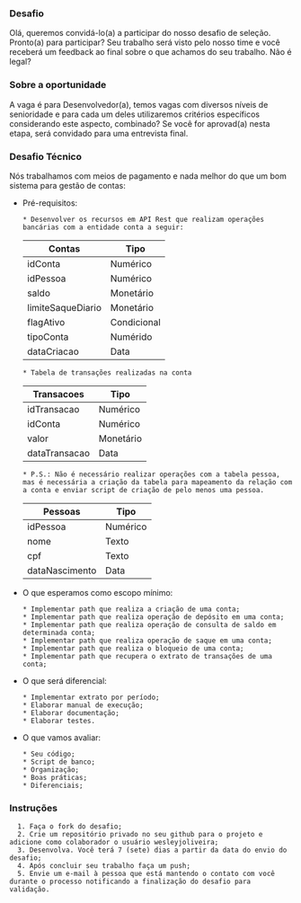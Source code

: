 ### Desafio

Olá, queremos convidá-lo(a) a participar do nosso desafio de seleção. Pronto(a) para participar? Seu trabalho será visto pelo nosso time e você receberá um feedback ao final sobre o que achamos do seu trabalho. Não é legal?

### Sobre a oportunidade

A vaga é para Desenvolvedor(a), temos vagas com diversos níveis de senioridade e para cada um deles utilizaremos critérios específicos considerando este aspecto, combinado?
Se você for aprovad(a) nesta etapa, será convidado para uma entrevista final.

### Desafio Técnico

Nós trabalhamos com meios de pagamento e nada melhor do que um bom sistema para gestão de contas:

- Pré-requisitos:

  ```
  * Desenvolver os recursos em API Rest que realizam operações bancárias com a entidade conta a seguir:
  ```

  | Contas            | Tipo        |
  | ----------------- | ----------- |
  | idConta           | Numérico    |
  | idPessoa          | Numérico    |
  | saldo             | Monetário   |
  | limiteSaqueDiario | Monetário   |
  | flagAtivo         | Condicional |
  | tipoConta         | Numérido    |
  | dataCriacao       | Data        |

  ```
  * Tabela de transações realizadas na conta
  ```

  | Transacoes    | Tipo      |
  | ------------- | --------- |
  | idTransacao   | Numérico  |
  | idConta       | Numérico  |
  | valor         | Monetário |
  | dataTransacao | Data      |

  ```
  * P.S.: Não é necessário realizar operações com a tabela pessoa, mas é necessária a criação da tabela para mapeamento da relação com a conta e enviar script de criação de pelo menos uma pessoa.
  ```

  | Pessoas        | Tipo     |
  | -------------- | -------- |
  | idPessoa       | Numérico |
  | nome           | Texto    |
  | cpf            | Texto    |
  | dataNascimento | Data     |

- O que esperamos como escopo mínimo:
  ```
  * Implementar path que realiza a criação de uma conta;
  * Implementar path que realiza operação de depósito em uma conta;
  * Implementar path que realiza operação de consulta de saldo em determinada conta;
  * Implementar path que realiza operação de saque em uma conta;
  * Implementar path que realiza o bloqueio de uma conta;
  * Implementar path que recupera o extrato de transações de uma conta;
  ```
- O que será diferencial:
  ```
  * Implementar extrato por período;
  * Elaborar manual de execução;
  * Elaborar documentação;
  * Elaborar testes.
  ```
- O que vamos avaliar:
  ```
  * Seu código;
  * Script de banco;
  * Organização;
  * Boas práticas;
  * Diferenciais;
  ```

### Instruções

      1. Faça o fork do desafio;
      2. Crie um repositório privado no seu github para o projeto e adicione como colaborador o usuário wesleyjoliveira;
      3. Desenvolva. Você terá 7 (sete) dias a partir da data do envio do desafio;
      4. Após concluir seu trabalho faça um push;
      5. Envie um e-mail à pessoa que está mantendo o contato com você durante o processo notificando a finalização do desafio para validação.
